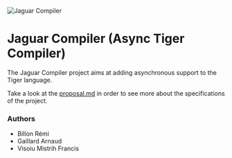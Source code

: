 ![Jaguar Compiler](https://github.com/thegameg/async-tiger/blob/master/resources/logo.png)

# Jaguar Compiler (Async Tiger Compiler)

The Jaguar Compiler project aims at adding asynchronous support to the Tiger
language.

Take a look at the
[proposal.md](https://github.com/thegameg/async-tiger/blob/master/proposal.md)
in order to see more about the specifications of the project.

### Authors

* Billon Rémi
* Gaillard Arnaud
* Visoiu Mistrih Francis
